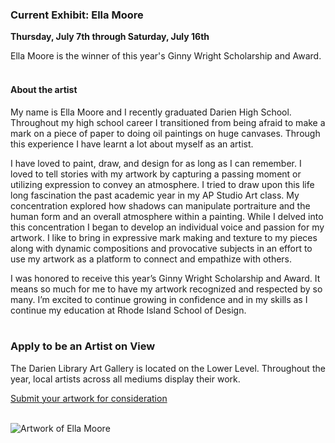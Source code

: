<div class="row">
<div class="col-md-8">

### Current Exhibit: Ella Moore

**Thursday, July 7th through Saturday, July 16th**

Ella Moore is the winner of this year's Ginny Wright Scholarship and Award. 
<br />
<br />

#### About the artist
My name is Ella Moore and I recently graduated Darien High School. Throughout my high school career I transitioned from being afraid to make a mark on a piece of paper to doing oil paintings on huge canvases. Through this experience I have learnt a lot about myself as an artist.

I have loved to paint, draw, and design for as long as I can remember. I loved to tell stories with my artwork by capturing a passing moment or utilizing expression to convey an atmosphere. I tried to draw upon this life long fascination the past academic year in my AP Studio Art class. My concentration explored how shadows can manipulate portraiture and the human form and an overall atmosphere within a painting. While I delved into this concentration I began to develop an individual voice and passion for my artwork. I like to bring in expressive mark making and texture to my pieces along with dynamic compositions and provocative subjects in an effort to use my artwork as a platform to connect and empathize with others.

I was honored to receive this year’s Ginny Wright Scholarship and Award. It means so much for me to have my artwork recognized and respected by so many. I’m excited to continue growing in confidence and in my skills as I continue my education at Rhode Island School of Design.
<br />
<br />

### Apply to be an Artist on View 
The Darien Library Art Gallery is located on the Lower Level. Throughout the year, local artists across all mediums display their work. 

[Submit your artwork for consideration](/art-on-view-submission "Submit your artwork for consideration")
<br />
<br />

</div>
<div class="col-md-4">

<img class="img-responsive center-block" src="/uploads/departments/art_on_view/ella_moore_art.jpg" alt="Artwork of Ella Moore" />

</div>
</div>